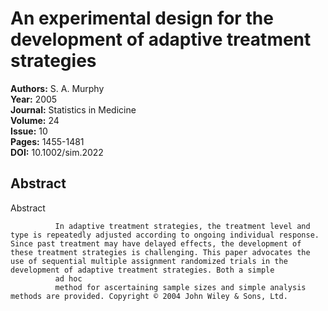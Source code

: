 # An experimental design for the development of adaptive treatment strategies

**Authors:** S. A. Murphy  
**Year:** 2005  
**Journal:** Statistics in Medicine  
**Volume:** 24  
**Issue:** 10  
**Pages:** 1455-1481  
**DOI:** 10.1002/sim.2022  

## Abstract
Abstract
            
              In adaptive treatment strategies, the treatment level and type is repeatedly adjusted according to ongoing individual response. Since past treatment may have delayed effects, the development of these treatment strategies is challenging. This paper advocates the use of sequential multiple assignment randomized trials in the development of adaptive treatment strategies. Both a simple
              ad hoc
              method for ascertaining sample sizes and simple analysis methods are provided. Copyright © 2004 John Wiley & Sons, Ltd.

